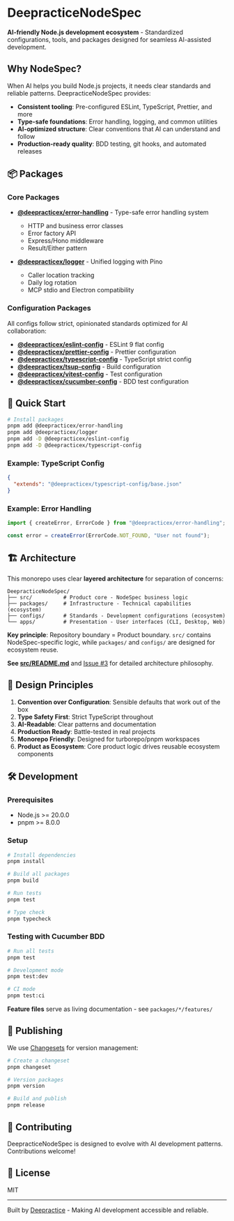 # DeepracticeNodeSpec

**AI-friendly Node.js development ecosystem** - Standardized configurations, tools, and packages designed for seamless AI-assisted development.

## Why NodeSpec?

When AI helps you build Node.js projects, it needs clear standards and reliable patterns. DeepracticeNodeSpec provides:

- **Consistent tooling**: Pre-configured ESLint, TypeScript, Prettier, and more
- **Type-safe foundations**: Error handling, logging, and common utilities
- **AI-optimized structure**: Clear conventions that AI can understand and follow
- **Production-ready quality**: BDD testing, git hooks, and automated releases

## 📦 Packages

### Core Packages

- **[@deepracticex/error-handling](./packages/error-handling)** - Type-safe error handling system
  - HTTP and business error classes
  - Error factory API
  - Express/Hono middleware
  - Result/Either pattern

- **[@deepracticex/logger](./packages/logger)** - Unified logging with Pino
  - Caller location tracking
  - Daily log rotation
  - MCP stdio and Electron compatibility

### Configuration Packages

All configs follow strict, opinionated standards optimized for AI collaboration:

- **[@deepracticex/eslint-config](./configs/eslint)** - ESLint 9 flat config
- **[@deepracticex/prettier-config](./configs/prettier)** - Prettier configuration
- **[@deepracticex/typescript-config](./configs/typescript)** - TypeScript strict config
- **[@deepracticex/tsup-config](./configs/tsup)** - Build configuration
- **[@deepracticex/vitest-config](./configs/vitest)** - Test configuration
- **[@deepracticex/cucumber-config](./configs/cucumber)** - BDD test configuration

## 🚀 Quick Start

```bash
# Install packages
pnpm add @deepracticex/error-handling
pnpm add @deepracticex/logger
pnpm add -D @deepracticex/eslint-config
pnpm add -D @deepracticex/typescript-config
```

### Example: TypeScript Config

```json
{
  "extends": "@deepracticex/typescript-config/base.json"
}
```

### Example: Error Handling

```typescript
import { createError, ErrorCode } from "@deepracticex/error-handling";

const error = createError(ErrorCode.NOT_FOUND, "User not found");
```

## 🏗️ Architecture

This monorepo uses clear **layered architecture** for separation of concerns:

```text
DeepracticeNodeSpec/
├── src/          # Product core - NodeSpec business logic
├── packages/     # Infrastructure - Technical capabilities (ecosystem)
├── configs/      # Standards - Development configurations (ecosystem)
└── apps/         # Presentation - User interfaces (CLI, Desktop, Web)
```

**Key principle**: Repository boundary = Product boundary. `src/` contains NodeSpec-specific logic, while `packages/` and `configs/` are designed for ecosystem reuse.

**See [src/README.md](./src/README.md)** and [Issue #3](https://github.com/Deepractice/DeepracticeNodeSpec/issues/3) for detailed architecture philosophy.

## 🎯 Design Principles

1. **Convention over Configuration**: Sensible defaults that work out of the box
2. **Type Safety First**: Strict TypeScript throughout
3. **AI-Readable**: Clear patterns and documentation
4. **Production Ready**: Battle-tested in real projects
5. **Monorepo Friendly**: Designed for turborepo/pnpm workspaces
6. **Product as Ecosystem**: Core product logic drives reusable ecosystem components

## 🛠️ Development

### Prerequisites

- Node.js >= 20.0.0
- pnpm >= 8.0.0

### Setup

```bash
# Install dependencies
pnpm install

# Build all packages
pnpm build

# Run tests
pnpm test

# Type check
pnpm typecheck
```

### Testing with Cucumber BDD

```bash
# Run all tests
pnpm test

# Development mode
pnpm test:dev

# CI mode
pnpm test:ci
```

**Feature files** serve as living documentation - see `packages/*/features/`

## 📝 Publishing

We use [Changesets](https://github.com/changesets/changesets) for version management:

```bash
# Create a changeset
pnpm changeset

# Version packages
pnpm version

# Build and publish
pnpm release
```

## 🤝 Contributing

DeepracticeNodeSpec is designed to evolve with AI development patterns. Contributions welcome!

## 📜 License

MIT

---

Built by [Deepractice](https://deepractice.ai) - Making AI development accessible and reliable.
